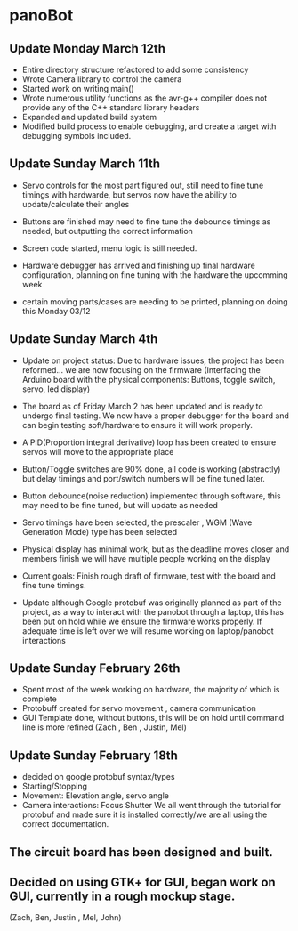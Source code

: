 # panoBot

## Update Monday March 12th
- Entire directory structure refactored to add some consistency
- Wrote Camera library to control the camera
- Started work on writing main()
- Wrote numerous utility functions as the avr-g++ compiler does not provide any of the C++ standard library headers
- Expanded and updated build system
- Modified build process to enable debugging, and create a target with debugging symbols included.  



## Update Sunday March 11th
- Servo controls for the most part figured out, still need to fine tune timings with hardwarde, but servos now have the ability to update/calculate their angles

- Buttons are finished may need to fine tune the debounce timings as needed, but outputting the correct information

- Screen code started, menu logic is still needed.

- Hardware debugger has arrived and finishing up final hardware configuration, planning on fine tuning with the hardware the upcomming week

- certain moving parts/cases are needing to be printed, planning on doing this Monday 03/12

## Update Sunday March 4th
- Update on project status: Due to hardware issues, the project has been reformed... we are now focusing on the firmware (Interfacing the Arduino board with the physical components: Buttons, toggle switch, servo, led display)

- The board as of Friday March 2 has been updated and is ready to undergo final testing. We now have a proper debugger for the board and can begin testing soft/hardware to ensure it will work properly.

- A PID(Proportion integral derivative) loop has been created to ensure servos will move to the appropriate place

- Button/Toggle switches are 90% done, all code is working (abstractly) but delay timings and port/switch numbers will be fine tuned later.

- Button debounce(noise reduction) implemented through software, this may need to be fine tuned, but will update as needed

- Servo timings have been selected, the prescaler , WGM (Wave Generation Mode) type has been selected 

- Physical display has minimal work, but as the deadline moves closer and members finish we will have multiple people working on the display

- Current goals: Finish rough draft of firmware, test with the board and fine tune timings. 

- Update although Google protobuf was originally planned as part of the project, as a way to interact with the panobot through a laptop, this has been put on hold while we ensure the firmware works properly. If adequate time is left over we will resume working on laptop/panobot interactions

## Update Sunday February 26th

- Spent most of the week working on hardware, the majority of which is complete
- Protobuff created for servo movement , camera communication
- GUI Template done, without buttons, this will be on hold until command line is more refined
(Zach , Ben , Justin, Mel)

## Update Sunday February 18th

- decided on google protobuf syntax/types
- Starting/Stopping 
- Movement:
	Elevation angle, servo angle
- Camera interactions:
	Focus
	Shutter
We all went through the tutorial for protobuf and made sure it is installed correctly/we are all using the correct documentation.

## The circuit board has been designed and built.

## Decided on using GTK+ for GUI, began work on GUI, currently in a rough mockup stage.
(Zach, Ben, Justin , Mel, John)